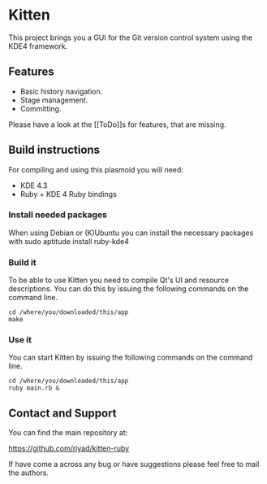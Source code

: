 Kitten
======


This project brings you a GUI for the Git version control system using the KDE4
framework.


## Features ##

* Basic history navigation.
* Stage management.
* Committing.

Please have a look at the [[ToDo]]s for features, that are missing.



## Build instructions ###

For compiling and using this plasmoid you will need:

* KDE 4.3
* Ruby + KDE 4 Ruby bindings

### Install needed packages ###

When using Debian or (K)Ubuntu you can install the necessary packages with
    sudo aptitude install ruby-kde4

### Build it ###

To be able to use Kitten you need to compile Qt's UI and resource descriptions.
You can do this by issuing the following commands on the command line.

    cd /where/you/downloaded/this/app
    make

### Use it ###

You can start Kitten by issuing the following commands on the command line.

    cd /where/you/downloaded/this/app
    ruby main.rb &

## Contact and Support ##

You can find the main repository at:

https://github.com/riyad/kitten-ruby

If have come a across any bug or have suggestions please feel free to mail the authors.
